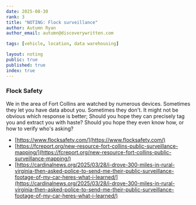 ```yaml
---
date: 2025-08-30
rank: 3
title: "NOTING: Flock surveillance"
author: Autumn Ryan
author_email: autumn@discoverywritten.com

tags: [vehicle, location, data warehousing]

layout: noting
public: true
published: true
index: true
---
```


### Flock Safety
We in the area of Fort Collins are watched by numerous devices. Sometimes they let you have data about you. Sometimes they don't. It might not be obvious which response is better; Should you hope they can precisely tag you and extract you with haste? Should you hope they even know how, or how to verify who's asking?

- [https://www.flocksafety.com/](https://www.flocksafety.com/)
- [https://fcreport.org/new-resource-fort-collins-public-surveillance-mapping/](https://fcreport.org/new-resource-fort-collins-public-surveillance-mapping/)
- [https://cardinalnews.org/2025/03/28/i-drove-300-miles-in-rural-virginia-then-asked-police-to-send-me-their-public-surveillance-footage-of-my-car-heres-what-i-learned/](https://cardinalnews.org/2025/03/28/i-drove-300-miles-in-rural-virginia-then-asked-police-to-send-me-their-public-surveillance-footage-of-my-car-heres-what-i-learned/)

